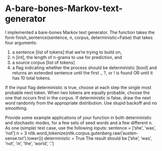 # A-bare-bones-Markov-text-generator
I implemented a bare-bones Markov text generator. The function takes the form
finish_sentence(sentence, n, corpus, deterministic=False)
that takes four arguments:
1. a sentence [list of tokens] that we’re trying to build on,
2. n [int], the length of n-grams to use for prediction, and
3. a source corpus [list of tokens]
4. a flag indicating whether the process should be deterministic [bool]
and returns an extended sentence until the first ., ?, or ! is found OR until it has 10 total
tokens.

If the input flag deterministic is true, choose at each step the single most probable next
token. When two tokens are equally probable, choose the one that occurs first in the corpus.
If deterministic is false, draw the next word randomly from the appropriate distribution.
Use stupid backoff and no smoothing.

Provide some example applications of your function in both deterministic and
stochastic modes, for a few sets of seed words and a few different n.
As one (simple) test case, use the following inputs:
sentence = [’she’, ’was’, ’not’]
n = 3
nltk.word_tokenize(nltk.corpus.gutenberg.raw(’austen-sense.txt’).lower())
deterministic = True
The result should be
[’she’, ’was’, ’not’, ’in’, ’the’, ’world’, ’.’]
